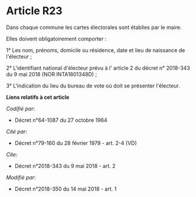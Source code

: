 # Article R23

Dans chaque commune les cartes électorales sont établies par le maire.

Elles doivent obligatoirement comporter :

1° Les nom, prénoms, domicile ou résidence, date et lieu de naissance de l'électeur ;

2° L'identifiant national d'électeur prévu à l' article 2 du décret n° 2018-343 du 9 mai 2018 (NOR INTA1801348D) ;

3° L'indication du lieu du bureau de vote où doit se présenter l'électeur.

**Liens relatifs à cet article**

_Codifié par_:

  - Décret n°64-1087 du 27 octobre 1964

_Cité par_:

  - Décret n°79-160 du 28 février 1979 - art. 2-4 (VD)

_Cite_:

  - Décret n°2018-343 du 9 mai 2018 - art. 2

_Modifié par_:

  - Décret n°2018-350 du 14 mai 2018 - art. 1
